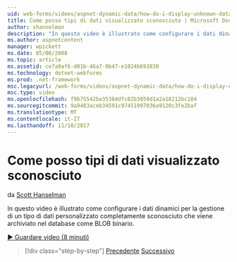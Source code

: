 ```yaml
---
uid: web-forms/videos/aspnet-dynamic-data/how-do-i-display-unknown-datatypes
title: Come posso tipi di dati visualizzato sconosciuto | Microsoft Docs
author: shanselman
description: "In questo video è illustrato come configurare i dati dinamici per la gestione di un tipo di dati personalizzato completamente sconosciuto che viene archiviato nel database come BLOB binario."
ms.author: aspnetcontent
manager: wpickett
ms.date: 05/08/2008
ms.topic: article
ms.assetid: ce7a9af6-d01b-46a7-8b47-e1024b693830
ms.technology: dotnet-webforms
ms.prod: .net-framework
msc.legacyurl: /web-forms/videos/aspnet-dynamic-data/how-do-i-display-unknown-datatypes
msc.type: video
ms.openlocfilehash: f9b75542ba35384dfc82b3059d1a2a18212bc184
ms.sourcegitcommit: 9a9483aceb34591c97451997036a9120c3fe2baf
ms.translationtype: MT
ms.contentlocale: it-IT
ms.lasthandoff: 11/10/2017
---
```

<a name="how-do-i-display-unknown-datatypes"></a>Come posso tipi di dati visualizzato sconosciuto
====================
da [Scott Hanselman](https://github.com/shanselman)

In questo video è illustrato come configurare i dati dinamici per la gestione di un tipo di dati personalizzato completamente sconosciuto che viene archiviato nel database come BLOB binario.

[&#9654; Guardare video (8 minuti)](https://channel9.msdn.com/Blogs/ASP-NET-Site-Videos/how-do-i-display-unknown-datatypes)

>[!div class="step-by-step"]
[Precedente](how-do-i-make-custom-pages.md)
[Successivo](how-do-i-use-a-dynamiccontrol-in-listview-and-detailsview-controls.md)
